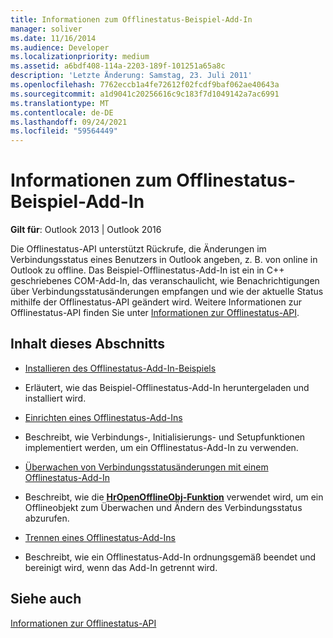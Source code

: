 ```yaml
---
title: Informationen zum Offlinestatus-Beispiel-Add-In
manager: soliver
ms.date: 11/16/2014
ms.audience: Developer
ms.localizationpriority: medium
ms.assetid: a6bdf408-114a-2203-189f-101251a65a8c
description: 'Letzte Änderung: Samstag, 23. Juli 2011'
ms.openlocfilehash: 7762eccb1a4fe72612f02fcdf9baf062ae40643a
ms.sourcegitcommit: a1d9041c20256616c9c183f7d1049142a7ac6991
ms.translationtype: MT
ms.contentlocale: de-DE
ms.lasthandoff: 09/24/2021
ms.locfileid: "59564449"
---
```

# <a name="about-the-sample-offline-state-add-in"></a>Informationen zum Offlinestatus-Beispiel-Add-In

  
  
**Gilt für**: Outlook 2013 | Outlook 2016 
  
Die Offlinestatus-API unterstützt Rückrufe, die Änderungen im Verbindungsstatus eines Benutzers in Outlook angeben, z. B. von online in Outlook zu offline. Das Beispiel-Offlinestatus-Add-In ist ein in C++ geschriebenes COM-Add-In, das veranschaulicht, wie Benachrichtigungen über Verbindungsstatusänderungen empfangen und wie der aktuelle Status mithilfe der Offlinestatus-API geändert wird. Weitere Informationen zur Offlinestatus-API finden Sie unter [Informationen zur Offlinestatus-API](about-the-offline-state-api.md).
  
## <a name="in-this-section"></a>Inhalt dieses Abschnitts

- [Installieren des Offlinestatus-Add-In-Beispiels](installing-the-sample-offline-state-add-in.md)
    
- Erläutert, wie das Beispiel-Offlinestatus-Add-In heruntergeladen und installiert wird.
    
- [Einrichten eines Offlinestatus-Add-Ins](setting-up-an-offline-state-add-in.md)
    
- Beschreibt, wie Verbindungs-, Initialisierungs- und Setupfunktionen implementiert werden, um ein Offlinestatus-Add-In zu verwenden.
    
- [Überwachen von Verbindungsstatusänderungen mit einem Offlinestatus-Add-In](monitoring-connection-state-changes-using-an-offline-state-add-in.md)
    
- Beschreibt, wie die **[HrOpenOfflineObj-Funktion](hropenofflineobj.md)** verwendet wird, um ein Offlineobjekt zum Überwachen und Ändern des Verbindungsstatus abzurufen. 
    
- [Trennen eines Offlinestatus-Add-Ins](disconnecting-an-offline-state-add-in.md)
    
- Beschreibt, wie ein Offlinestatus-Add-In ordnungsgemäß beendet und bereinigt wird, wenn das Add-In getrennt wird.
    
## <a name="see-also"></a>Siehe auch



[Informationen zur Offlinestatus-API](about-the-offline-state-api.md)

